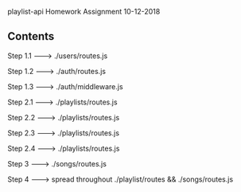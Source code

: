 playlist-api
Homework Assignment 10-12-2018

Contents
--------------------------------------
Step 1.1 ---> ./users/routes.js

Step 1.2 ---> ./auth/routes.js

Step 1.3 ---> ./auth/middleware.js

Step 2.1 ---> ./playlists/routes.js

Step 2.2 ---> ./playlists/routes.js

Step 2.3 ---> ./playlists/routes.js

Step 2.4 ---> ./playlists/routes.js

Step 3 ---> ./songs/routes.js

Step 4 ---> spread throughout ./playlist/routes && ./songs/routes.js
